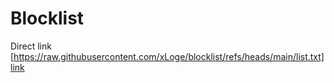 # Blocklist
Direct link [https://raw.githubusercontent.com/xLoge/blocklist/refs/heads/main/list.txt]link
